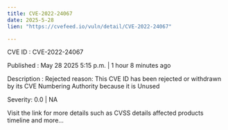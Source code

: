 ```yaml
---
title: CVE-2022-24067
date: 2025-5-28
lien: "https://cvefeed.io/vuln/detail/CVE-2022-24067"

---
```


CVE ID : CVE-2022-24067

Published :  May 28
2025
5:15 p.m. | 1 hour
8 minutes ago

Description : Rejected reason: This CVE ID has been rejected or withdrawn by its CVE Numbering Authority because it is Unused

Severity: 0.0 | NA

Visit the link for more details
such as CVSS details
affected products
timeline
and more...
